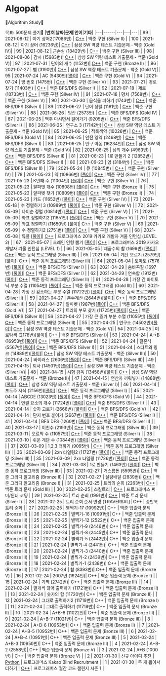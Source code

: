 # Algopat

🍒Algorithm Study🍒

목표: 500문제 풀기💚
|**번호**|**날짜**|**문제**|**언어**|**기타**|
|---|------|---|---|---|
| 99 | 2021-08-12 | 아기 상어2(17086번) | [C++](https://github.com/cindia3704/Algopat/blob/main/beakjun/Implementation/babyShark2_17086.cpp) | 백준 구현 (Silver II) |
| 100 | 2021-08-12 | 아기 상어 (16236번)| [C++](https://github.com/cindia3704/Algopat/blob/main/beakjun/Samsung/babyShark_16236.cpp) | 삼성 SW 역량 테스트 기출문제 - 백준 (Gold IV)|
| 99 | 2021-08-12 | 근손실 (18429번) | [C++](https://github.com/cindia3704/Algopat/blob/main/beakjun/Implementation/muscleLost_18429.cpp) | 백준 구현 (Silver III) |
| 98 | 2021-08-06 | 감시 (15683번)| [C++](https://github.com/cindia3704/Algopat/blob/main/beakjun/Samsung/watch_15683.cpp) | 삼성 SW 역량 테스트 기출문제 - 백준 (Gold V)|
| 97 | 2021-07-31 | 단어의 개수 (1152번)| [C++](https://github.com/cindia3704/Algopat/blob/main/beakjun/Implementation/wordCount_1152.cpp) | 백준 구현 (Bronze II) |
| 96 | 2021-07-27 | 뱀 (3190번)| [C++](https://github.com/cindia3704/Algopat/blob/main/beakjun/Samsung/snake_3190.cpp) | 삼성 SW 역량 테스트 기출문제 - 백준 (Gold V)|
| 95 | 2021-07-24 | AC (5430번)[[풀이](https://github.com/cindia3704/Algopat/blob/main/beakjun/Implementation/solutions/AC_5430.md)] | [C++](https://github.com/cindia3704/Algopat/blob/main/beakjun/Implementation/AC_5430.cpp) | 백준 구현 (Gold V) |
| 94 | 2021-07-24 | 방 번호 (1475번) | [C++](https://github.com/cindia3704/Algopat/blob/main/beakjun/Implementation/roomNumber_1475.cpp) | 백준 구현 (Silver V) |
| 93 | 2021-07-21 | 경로 찾기 (11403번) | [C++](https://github.com/cindia3704/Algopat/blob/main/beakjun/DFS_BFS/findPath_11403.cpp) | 백준 BFS/DFS (Silver I) |
| 92 | 2021-07-18 | 제로 (10733번) | [C++](https://github.com/cindia3704/Algopat/blob/main/beakjun/Implementation/zero_10773.cpp) | 백준 구현 (Silver IV) |
| 91 | 2021-07-18 | 덩치 (7568번) | [C++](https://github.com/cindia3704/Algopat/blob/main/beakjun/Implementation/dungChi_7568.cpp) | 백준 구현 (Silver V) |
| 90 | 2021-06-30 | 음식물 피하기 (1743번) | [C++](https://github.com/cindia3704/Algopat/blob/main/beakjun/DFS_BFS/avoidProg_1743.cpp) | 백준 BFS/DFS (Silver I) |
| 89 | 2021-06-27 | 단어 정렬 (1181번) | [C++](https://github.com/cindia3704/Algopat/blob/main/beakjun/Implementation/sortWord_1181.cpp) | 백준 구현 (Silver V) |
| 88 | 2021-06-26 | 빙산 (2573번) | [C++](https://github.com/cindia3704/Algopat/blob/main/beakjun/DFS_BFS/iceberg_2573.cpp) | 백준 BFS/DFS (Gold IV) |
| 87 | 2021-06-25 | 맥주 마시면서 걸어가기 (9205번) | [C++](https://github.com/cindia3704/Algopat/blob/main/beakjun/DFS_BFS/drinkBeerWhileWalking_9205.cpp) | 백준 BFS/DFS (Silver I) |
| 86 | 2021-06-25 | 연구소 3 (17142번)| [C++](https://github.com/cindia3704/Algopat/blob/main/beakjun/Samsung/laboratory3_17142.cpp) | 삼성 SW 역량 테스트 기출문제 - 백준 (Gold IV)|
| 85 | 2021-06-25 | 적록색약 (10026번) | [C++](https://github.com/cindia3704/Algopat/blob/main/beakjun/DFS_BFS/redGreenColorBlind_10026.cpp) | 백준 BFS/DFS (Gold V) |
| 84 | 2021-06-25 | 안전 영역 (2468번) | [C++](https://github.com/cindia3704/Algopat/blob/main/beakjun/DFS_BFS/safeArea_2468.cpp) | 백준 BFS/DFS (Silver I) |
| 83 | 2021-06-25 | 인구 이동 (16234번)| [C++](https://github.com/cindia3704/Algopat/blob/main/beakjun/Samsung/populationMovement_16234.cpp) | 삼성 SW 역량 테스트 기출문제 - 백준 (Gold V)|
| 82 | 2021-06-25 | 섬의 개수 (4963번) | [C++](https://github.com/cindia3704/Algopat/blob/main/beakjun/DFS_BFS/numberOfIsland_4963.cpp) | 백준 BFS/DFS (Silver II) |
| 81 | 2021-06-23 | 1로 만들기 2 (12852번) | [C++](https://github.com/cindia3704/Algopat/blob/main/beakjun/DFS_BFS/make1_2_12852.cpp) | 백준 BFS/DFS (Silver I) |
| 80 | 2021-06-23 | 양 (3184번) | [C++](https://github.com/cindia3704/Algopat/blob/main/beakjun/DFS_BFS/sheep_3184.cpp) | 백준 BFS/DFS (Silver II) |
| 79 | 2021-05-24 | 큐 (10845번) | [C++](https://github.com/cindia3704/Algopat/blob/main/beakjun/Implementation/queue_10845.cpp) | 백준 구현 (Silver IV) |
| 78 | 2021-05-23 | 덱 (10866번) [[풀이](https://github.com/cindia3704/Algopat/blob/main/beakjun/Implementation/solutions/deque_10866.md)]| [C++](https://github.com/cindia3704/Algopat/blob/main/beakjun/Implementation/deque_10866.cpp) | 백준 구현 (Silver IV) |
| 77 | 2021-05-23 | K번째 수 (11004번) [[풀이](https://github.com/cindia3704/Algopat/blob/main/beakjun/Implementation/solutions/kthNum_11004.md)]| [C++](https://github.com/cindia3704/Algopat/blob/main/beakjun/Implementation/kthNum_11004.cpp) | 백준 구현 (Silver V) |
| 76 | 2021-05-23 | 알파벳 개수 (10808번) [[풀이](https://github.com/cindia3704/Algopat/blob/main/beakjun/Implementation/solutions/countAlphabet_10808.md)]| [C++](https://github.com/cindia3704/Algopat/blob/main/beakjun/Implementation/countAlphabet_10808.cpp) | 백준 구현 (Bronze II) |
| 75 | 2021-05-23 | 알파벳 찾기 (10809번) [[풀이](https://github.com/cindia3704/Algopat/blob/main/beakjun/Implementation/solutions/findAlphabet_10809.md)]| [C++](https://github.com/cindia3704/Algopat/blob/main/beakjun/Implementation/findAlphabet_10809.cpp) | 백준 구현 (Bronze II) |
| 74 | 2021-05-23 | 카드 (11652번) [[풀이](https://github.com/cindia3704/Algopat/blob/main/beakjun/Implementation/solutions/card_11652.md)]| [C++](https://github.com/cindia3704/Algopat/blob/main/beakjun/Implementation/card_11652.cpp) | 백준 구현 (Silver IV) |
| 73 | 2021-05-18 | 수 정렬하기 3 (10989번) [[풀이](https://github.com/cindia3704/Algopat/blob/main/beakjun/Implementation/solutions/sortNum_3_10989.md)]| [C++](https://github.com/cindia3704/Algopat/blob/main/beakjun/Implementation/sortNum_3_10989.cpp) | 백준 구현 (Silver V) |
| 72 | 2021-05-09 | 나이순 정렬 (10814번) [[풀이](https://github.com/cindia3704/Algopat/blob/main/beakjun/Implementation/solutions/sortByAge_10814.md)]| [C++](https://github.com/cindia3704/Algopat/blob/main/beakjun/Implementation/sortByAge_10814.cpp) | 백준 구현 (Silver V) |
| 71 | 2021-05-09 | 좌표 정렬하기2 (11651번) [[풀이](https://github.com/cindia3704/Algopat/blob/main/beakjun/Implementation/solutions/sortCoordinate_11650.md)]| [C++](https://github.com/cindia3704/Algopat/blob/main/beakjun/Implementation/sortCoordinate2_11651.cpp) | 백준 구현 (Silver V) |
| 70 | 2021-05-09 | 좌표 정렬하기 (11650번) [[풀이](https://github.com/cindia3704/Algopat/blob/main/beakjun/Implementation/solutions/sortCoordinate_11650.md)]| [C++](https://github.com/cindia3704/Algopat/blob/main/beakjun/Implementation/sortCoordinate_11650.cpp) | 백준 구현 (Silver V) |
| 69 | 2021-05-09 | 수 정렬하기2 (2751번) [[풀이](https://github.com/cindia3704/Algopat/blob/main/beakjun/Implementation/solutions/sortNum2_2751.md)]| [C++](https://github.com/cindia3704/Algopat/blob/main/beakjun/Implementation/sortNum2_2751.cpp) | 백준 구현 (Silver V) |
| 68 | 2021-05-08 | 튜플 [[풀이](https://github.com/cindia3704/Algopat/blob/main/programmers/Kakao/solutions/tuple.md)]| [C++](https://github.com/cindia3704/Algopat/blob/main/programmers/Kakao/tuple.cpp) | 프로그래머스 2019 카카오 개발자 겨울 인턴십 (LEVEL 2) |
| 67 | 2021-05-07 | 크레인 인형 뽑기 [[풀이](https://github.com/cindia3704/Algopat/blob/main/programmers/Kakao/solutions/getDollFromCrane.md)]| [C++](https://github.com/cindia3704/Algopat/blob/main/programmers/Kakao/getDollFromCrane.cpp) | 프로그래머스 2019 카카오 개발자 겨울 인턴십 (LEVEL 1) |
| 66 | 2021-05-05 | 제곱수의 합 (1699번) [[풀이](https://github.com/cindia3704/Algopat/blob/main/beakjun/dynamicProgramming/solutions/SumOfSquares_1699.md)]| [C++](https://github.com/cindia3704/Algopat/blob/main/beakjun/dynamicProgramming/SumOfSquares_1699.cpp) | 백준 동적 프로그래밍 (Silver III) |
| 65 | 2021-05-04 | 계단 오르기 (2579번) [[풀이](https://github.com/cindia3704/Algopat/blob/main/beakjun/dynamicProgramming/solutions/climbingStairs_2579.md)]| [C++](https://github.com/cindia3704/Algopat/blob/main/beakjun/dynamicProgramming/climbingStairs_2579.cpp) | 백준 동적 프로그래밍 (Silver III) |
| 64 | 2021-05-04 | 토마토 (7576번) [[풀이](https://github.com/cindia3704/Algopat/blob/main/beakjun/DFS_BFS/solutions/tomato_7576.md)]| [C++](https://github.com/cindia3704/Algopat/blob/main/beakjun/DFS_BFS/tomato_7576.cpp) | 백준 BFS/DFS (Silver I) |
| 63 | 2021-04-29 | 숨바꼭질 (1697번) [[풀이](https://github.com/cindia3704/Algopat/blob/main/beakjun/DFS_BFS/solutions/hideAndSeek_1697.md)]| [C++](https://github.com/cindia3704/Algopat/blob/main/beakjun/DFS_BFS/hideAndSeek_1697.cpp) | 백준 BFS/DFS (Silver I) |
| 62 | 2021-04-29 | 연속합 (1912번) [[풀이](https://github.com/cindia3704/Algopat/blob/main/beakjun/dynamicProgramming/solutions/continuousSum_1912.md)]| [C++](https://github.com/cindia3704/Algopat/blob/main/beakjun/dynamicProgramming/continuousSum_1912.cpp) | 백준 동적 프로그래밍 (Silver II) |
| 61 | 2021-04-28 | 가장 긴 바이토닉 부분 수열 (11054번) [[풀이](https://github.com/cindia3704/Algopat/blob/main/beakjun/dynamicProgramming/solutions/longestBitonicSeq_11054.md)]| [C++](https://github.com/cindia3704/Algopat/blob/main/beakjun/dynamicProgramming/longestBitonicSeq_11054.cpp) | 백준 동적 프로그래밍 (Gold III) |
| 60 | 2021-04-28 | 가장 긴 감소하는 부분 수열 (11722번) [[풀이](https://github.com/cindia3704/Algopat/blob/main/beakjun/dynamicProgramming/solutions/longestDecreasingSeq_11722.md)]| [C++](https://github.com/cindia3704/Algopat/blob/main/beakjun/dynamicProgramming/longestDecreasingSeq_11722.cpp) | 백준 동적 프로그래밍 (Silver II) |
| 59 | 2021-04-27 | 촌수계산 (2644번)[[풀이](https://github.com/cindia3704/Algopat/blob/main/beakjun/DFS_BFS/solutions/calcKinship_2644.md)]| [C++](https://github.com/cindia3704/Algopat/blob/main/beakjun/DFS_BFS/calcKinship_2644.cpp) | 백준 BFS/DFS (Silver II)|
| 58 | 2021-04-27 | 알파벳 (1987번)[[풀이](https://github.com/cindia3704/Algopat/blob/main/beakjun/DFS_BFS/solutions/alphabet_1987.md)]| [C++](https://github.com/cindia3704/Algopat/blob/main/beakjun/DFS_BFS/alphabet_1987.cpp) | 백준 BFS/DFS (Gold IV)|
| 57 | 2021-04-27 | 트리의 부모 찾기 (11725번)[[풀이](https://github.com/cindia3704/Algopat/blob/main/beakjun/DFS_BFS/solutions/findParent_11725.md)]| [C++](https://github.com/cindia3704/Algopat/blob/main/beakjun/DFS_BFS/findParent_11725.cpp) | 백준 BFS/DFS (Silver II)|
| 56 | 2021-04-27 | 가장 큰 증가 부분 수열 (11055번) [[풀이](https://github.com/cindia3704/Algopat/blob/main/beakjun/dynamicProgramming/solutions/biggestIncreasingSeq_11055.md)]| [C++](https://github.com/cindia3704/Algopat/blob/main/beakjun/dynamicProgramming/biggestIncreaseingSeq_11055.cpp) | 백준 동적 프로그래밍 (Silver II) |
| 55 | 2021-04-25 | 연구소 (14502번)[[풀이](https://github.com/cindia3704/Algopat/blob/main/beakjun/Samsung/solutions/laboratory_14502.md)]| [C++](https://github.com/cindia3704/Algopat/blob/main/beakjun/Samsung/laboratory_14502.cpp) | 삼성 SW 역량 테스트 기출문제 - 백준 (Gold V)|
| 54 | 2021-04-25 | 미로탐색 (2178번)[[풀이](https://github.com/cindia3704/Algopat/blob/main/beakjun/DFS_BFS/solutions/mazeSearch_2178.md)]| [C++](https://github.com/cindia3704/Algopat/blob/main/beakjun/DFS_BFS/mazeSearch_2178.cpp) | 백준 BFS/DFS (Silver I)|
| 53 | 2021-04-24 | A->B (16953번)[[풀이](https://github.com/cindia3704/Algopat/blob/main/beakjun/DFS_BFS/solutions/AtoB_16953.md)]| [C++](https://github.com/cindia3704/Algopat/blob/main/beakjun/DFS_BFS/AtoB_16953.cpp) | 백준 BFS/DFS (Silver I)|
| 52 | 2021-04-24 | 결혼식 (5567번)[[풀이](https://github.com/cindia3704/Algopat/blob/main/beakjun/DFS_BFS/solutions/wedding_5567.md)]| [C++](https://github.com/cindia3704/Algopat/blob/main/beakjun/DFS_BFS/wedding_5567.cpp) | 백준 BFS/DFS (Silver I)|
| 51 | 2021-04-24 | 스타트와 링크 (14889번)[[풀이](https://github.com/cindia3704/Algopat/blob/main/beakjun/Samsung/solutions/startAndLink_14889.md)]| [C++](https://github.com/cindia3704/Algopat/blob/main/beakjun/Samsung/startAndLink_14889.cpp) | 삼성 SW 역량 테스트 기출문제 - 백준 (Silver III)|
| 50 | 2021-04-24 | 바이러스 (2606번)[[풀이](https://github.com/cindia3704/Algopat/blob/main/beakjun/DFS_BFS/solutions/virus_2606.md)]| [C++](https://github.com/cindia3704/Algopat/blob/main/beakjun/DFS_BFS/virus_2606.cpp) | 백준 BFS/DFS (Silver III)|
| 49 | 2021-04-15 | 퇴사 (14501번)[[풀이](https://github.com/cindia3704/Algopat/blob/main/beakjun/Samsung/solutions/retirement_14501.md)]| [C++](https://github.com/cindia3704/Algopat/blob/main/beakjun/Samsung/retirement_14501.cpp) | 삼성 SW 역량 테스트 기출문제 - 백준 (Silver IV)|
| 48 | 2021-04-15 | 시험 감독 (13458번)[[풀이](https://github.com/cindia3704/Algopat/blob/main/beakjun/Samsung/solutions/testInstructor_13458.md)]| [C++](https://github.com/cindia3704/Algopat/blob/main/beakjun/Samsung/testInstructor_13458.cpp) | 삼성 SW 역량 테스트 기출문제 - 백준 (Bronze II)|
| 47 | 2021-04-15 | 연산자 끼워넣기 (14888번)[[풀이](https://github.com/cindia3704/Algopat/blob/main/beakjun/Samsung/solutions/putOperator_14888.md)]| [C++](https://github.com/cindia3704/Algopat/blob/main/beakjun/Samsung/putOperator_14888.cpp) | 삼성 SW 역량 테스트 기출문제 - 백준 (Silver I)|
| 46 | 2021-04-14 | 포도주 시식 (2156번)[[풀이](https://github.com/cindia3704/Algopat/blob/main/beakjun/dynamicProgramming/solutions/drinkingWine_2156.md)]| [C++](https://github.com/cindia3704/Algopat/blob/main/beakjun/dynamicProgramming/drinkingWine_2156.cpp) | 백준 동적 프로그래밍 (Silver I) |
| 45 | 2021-04-14 | ABCDE (13023번) [[풀이](https://github.com/cindia3704/Algopat/blob/main/beakjun/DFS_BFS/solutions/ABCDE_13023.md)]| [C++](https://github.com/cindia3704/Algopat/blob/main/beakjun/DFS_BFS/ABCDE_13023.cpp) | 백준 BFS/DFS (Gold V) |
| 44 | 2021-04-14 | 연결 요소의 개수 (11724번) [[풀이](https://github.com/cindia3704/Algopat/blob/main/beakjun/DFS_BFS/solutions/connectedElementNumber_11724.md)]| [C++](https://github.com/cindia3704/Algopat/blob/main/beakjun/DFS_BFS/connectedElementNumber_11724.cpp)| 백준 BFS/DFS (Silver II) |
| 43 | 2021-04-14 | 숫자 고르기 (2668번) [[풀이](https://github.com/cindia3704/Algopat/blob/main/beakjun/DFS_BFS/solutions/selectNumber_2668.md)]| [C++](https://github.com/cindia3704/Algopat/blob/main/beakjun/DFS_BFS/selectNumber_2668.cpp) | 백준 BFS/DFS (Gold V) |
| 42 | 2021-04-14 | 단지 번호 붙이기 (2667번) [[풀이](https://github.com/cindia3704/Algopat/blob/main/beakjun/DFS_BFS/solutions/numberingBuildings_2667.md)]| [C++](https://github.com/cindia3704/Algopat/blob/main/beakjun/DFS_BFS/numberingBuildings_2667.cpp) | 백준 BFS/DFS (Silver I) |
| 41 | 2021-04-14 | BFS DFS (1260번) [[풀이](https://github.com/cindia3704/Algopat/blob/main/beakjun/DFS_BFS/solutions/BFSDFS_1260.md)] | [C++](https://github.com/cindia3704/Algopat/blob/main/beakjun/DFS_BFS/BFSDFS_1260.cpp)|백준 BFS/DFS (Silver II) |
| 40 | 2021-03-17 | 이친수 (2193번)| [C++](https://github.com/cindia3704/Algopat/blob/main/beakjun/dynamicProgramming/pinaryNumber_2193.cpp) | 백준 동적 프로그래밍 (Silver III) |
| 39 | 2021-03-11 | 오르막 수 (11057번)| [C++](https://github.com/cindia3704/Algopat/blob/main/beakjun/dynamicProgramming/uphillNumber_11057.cpp) | 백준 동적 프로그래밍 (Silver I) |
| 38 | 2021-03-10 | 쉬운 계단 수 (10844번) [[풀이](https://github.com/cindia3704/Algopat/blob/main/beakjun/dynamicProgramming/solutions/%EC%89%AC%EC%9A%B4%EA%B3%84%EB%8B%A8%EC%88%98_10844.md)]| [C++](https://github.com/cindia3704/Algopat/blob/main/beakjun/dynamicProgramming/easyStairCaseNumber_10844.cpp) | 백준 동적 프로그래밍 (Silver I) |
| 37 | 2021-03-09 | 1,2,3 더하기 (9095번) | [C++](https://github.com/cindia3704/Algopat/blob/main/beakjun/dynamicProgramming/123addition_9095.cpp) | 백준 동적 프로그래밍 (Silver III) |
| 36 | 2021-03-09 | 2xn 타일링2 (11727번) [[풀이](https://github.com/cindia3704/Algopat/blob/main/beakjun/dynamicProgramming/solutions/2xnTiling_11726.md)]| [C++](https://github.com/cindia3704/Algopat/blob/main/beakjun/dynamicProgramming/2xnTiling2_11727.cpp) | 백준 동적 프로그래밍 (Silver III) |
| 35 | 2021-03-09 | 2xn 타일링 (11726번) [[풀이](https://github.com/cindia3704/Algopat/blob/main/beakjun/dynamicProgramming/solutions/2xnTiling_11726.md)]| [C++](https://github.com/cindia3704/Algopat/blob/main/beakjun/dynamicProgramming/2xnTiling_11726.cpp) | 백준 동적 프로그래밍 (Silver III) |
| 34 | 2021-03-08 | 1로 만들기 (1463번) [[풀이](https://github.com/cindia3704/Algopat/blob/main/beakjun/dynamicProgramming/solutions/makeTo1_1463_solution.md)]| [C++](https://github.com/cindia3704/Algopat/blob/main/beakjun/dynamicProgramming/makeTo1_1463.cpp) | 백준 동적 프로그래밍 (Silver III) |
| 33 | 2021-02-27 | 거스름돈 (5595번)| [C++](https://github.com/cindia3704/Algopat/blob/main/beakjun/greedyAlgorithm/change_5595.cpp) | 백준 그리디 알고리즘 (Bronze II) |
| 32 | 2021-02-27 | 설탕배달 (2839번)| [C++](https://github.com/cindia3704/Algopat/blob/main/beakjun/greedyAlgorithm/sugarDelivery_2839.cpp) | 백준 그리디 알고리즘 (Bronze I) |
| 31 | 2021-02-25 | 트리의 순회 (2263번)| [C++](https://github.com/cindia3704/Algopat/blob/main/beakjun/tree/treeTraversal_2263.cpp) | 백준 트리 문제 (Gold III) |
| 30 | 2021-02-25 | 스킬트리 | [C++](https://github.com/cindia3704/Algopat/blob/main/programmers/skillTree.cpp) | 프로그래머스 써머/윈터 코딩 |
| 29 | 2021-02-25 | 트리 순회 (1991번)| [C++](https://github.com/cindia3704/Algopat/blob/main/beakjun/tree/treeTraversal_1991.cpp) | 백준 트리 문제 (Silver I) |
| 28 | 2021-02-25 | 트리 순회 순서 변경 (TRAVERSAL)| C++ | 종만북 트리 순회 |
| 27 | 2021-02-25 | 별찍기-17 (10992번)| C++ | 백준 입출력 문제 (Bronze III) |
| 26 | 2021-02-25 | 별찍기-16 (10991번)| C++ | 백준 입출력 문제 (Bronze III) |
| 25 | 2021-02-25 | 별찍기-12 (2522번)| C++ | 백준 입출력 문제 (Bronze III) |
| 24 | 2021-02-25 | 별찍기-9 (2446번)| C++ | 백준 입출력 문제 (Bronze III) |
| 23 | 2021-02-24 | 별찍기-8 (2445번)| C++ | 백준 입출력 문제 (Bronze III) |
| 22 | 2021-02-24 | 별찍기-5 (2442번)| C++ | 백준 입출력 문제 (Bronze III) |
| 21 | 2021-02-24 | 별찍기-4 (2441번)| C++ | 백준 입출력 문제 (Bronze III) |
| 20 | 2021-02-24 | 별찍기-3 (2440번)| C++ | 백준 입출력 문제 (Bronze III) |
| 19 | 2021-02-24 | 별찍기-2 (2439번)| C++ | 백준 입출력 문제 (Bronze III) |
| 18 | 2021-02-24 | 별찍기-1 (2438번)| C++ | 백준 입출력 문제 (Bronze III) |
| 17 | 2021-02-24 | 합 (8393번)| C++ | 백준 입출력 문제 (Bronze V) |
| 16 | 2021-02-24 | 2007년 (1924번)| C++ | 백준 입출력 문제 (Bronze I) |
| 15 | 2021-02-24 | 기찍 (2742번)| C++ | 백준 입출력 문제 (Bronze III) |
| 14 | 2021-02-24 | 열개씩 끊어 출력하기 (11721번)| C++ | 백준 입출력 문제 (Bronze II) |
| 13 | 2021-02-24 | 숫자의 합 (11720번)| C++ | 백준 입출력 문제 (Bronze II) |
| 12 | 2021-02-24 | 그대로 출력하기2 (11719번)| C++ | 백준 입출력 문제 (Bronze I) |
| 11 | 2021-02-24 | 그대로 출력하기 (11718번)| C++ | 백준 입출력 문제 (Bronze II) |
| 10 | 2021-02-24 | A+B-8 (11022번)| C++ | 백준 입출력 문제 (Bronze III) |
| 9 | 2021-02-24 | A+B-7 (11021번)| C++ | 백준 입출력 문제 (Bronze III) |
| 8 | 2021-02-24 | A+B-6 (10953번)| C++ | 백준 입출력 문제 (Bronze II) |
| 7 | 2021-02-24 | A+B-5 (10952번)| C++ | 백준 입출력 문제 (Bronze III) |
| 6 | 2021-02-24 | A+B-4 (10951번)| C++ | 백준 입출력 문제 (Bronze III) |
| 5 | 2021-02-24 | A+B-3 (10950번)| C++ | 백준 입출력 문제 (Bronze III) |
| 4 | 2021-02-24 | A+B-2 (2558번)| C++ | 백준 입출력 문제 (Bronze V) |
| 3 | 2021-02-24 | A+B (1000번) | C++ | 백준 입출력 문제 (Bronze V) |
| 2 | 2021-01-30 | 신규 아이디 추천 | [Python](https://github.com/cindia3704/Algopat/blob/main/programmers/Kakao/%EC%8B%A0%EA%B7%9C%EC%95%84%EC%9D%B4%EB%94%94%EC%B6%94%EC%B2%9C.py) | 프로그래머스 Kakao Blind Recruitment |
| 1 | 2021-01-30 | 두 개 뽑아서 더하기 | [C++](https://github.com/cindia3704/Algopat/blob/main/programmers/%EB%91%90%EA%B0%9C%EB%BD%91%EC%95%84%EC%84%9C%EB%8D%94%ED%95%98%EA%B8%B0.cpp) | 프로그래머스 월간 코드 챌린지 시즌 1 |
